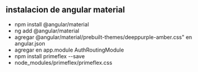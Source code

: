 ## instalacion de angular material
- npm install @angular/material
- ng add @angular/material
- agregar @angular/material/prebuilt-themes/deeppurple-amber.css" en angular.json
- agregar en app.module AuthRoutingModule
- npm install primeflex --save
- node_modules/primeflex/primeflex.css
